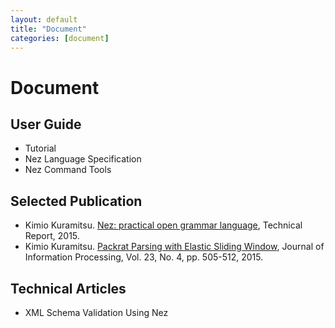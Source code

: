 ```yaml
---
layout: default
title: "Document"
categories: [document]
---
```


# Document

## User Guide

* Tutorial 
* Nez Language Specification
* Nez Command Tools

## Selected Publication

* Kimio Kuramitsu. [Nez: practical open grammar language](http://arxiv.org/abs/1511.08307), Technical Report, 2015.
* Kimio Kuramitsu. [Packrat Parsing with Elastic Sliding Window](https://www.jstage.jst.go.jp/article/ipsjjip/23/4/23_505/_pdf), Journal of Information Processing, Vol. 23, No. 4, pp. 505-512, 2015.

## Technical Articles

* XML Schema Validation Using Nez




